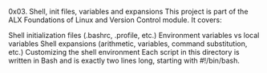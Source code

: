 0x03. Shell, init files, variables and expansions
This project is part of the ALX Foundations of Linux and Version Control module.
It covers:

Shell initialization files (.bashrc, .profile, etc.)
Environment variables vs local variables
Shell expansions (arithmetic, variables, command substitution, etc.)
Customizing the shell environment
Each script in this directory is written in Bash and is exactly two lines long, starting with #!/bin/bash.
